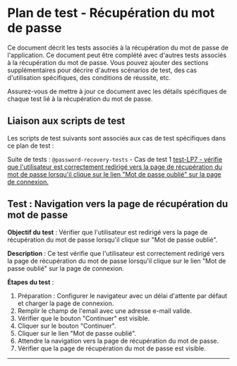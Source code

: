 # Plan de test - Récupération du mot de passe

Ce document décrit les tests associés à la récupération du mot de passe de l'application.
Ce document peut être complété avec d'autres tests associés à la récupération du mot de passe. 
Vous pouvez ajouter des sections supplémentaires pour décrire d'autres scénarios de test, des cas d'utilisation 
spécifiques, des conditions de réussite, etc.

Assurez-vous de mettre à jour ce document avec les détails spécifiques de chaque test lié à la récupération du mot de passe.

## Liaison aux scripts de test

Les scripts de test suivants sont associés aux cas de test spécifiques dans ce plan de test :

Suite de tests : `@password-recovery-tests`
    - Cas de test 1 [test-LP7 - vérifie que l'utilisateur est correctement redirigé vers la page de récupération du mot de passe lorsqu'il clique sur le lien "Mot de passe oublié" sur la page de connexion. ](src/tests/login/invalid-login.spec.mjs:60)

## Test : Navigation vers la page de récupération du mot de passe

**Objectif du test** : Vérifier que l'utilisateur est redirigé vers la page de récupération du mot de passe 
lorsqu'il clique sur "Mot de passe oublié".

**Description** : Ce test vérifie que l'utilisateur est correctement redirigé vers la page de récupération du 
mot de passe lorsqu'il clique sur le lien "Mot de passe oublié" sur la page de connexion.

**Étapes du test** :
1. Préparation : Configurer le navigateur avec un délai d'attente par défaut et charger la page de connexion.
2. Remplir le champ de l'email avec une adresse e-mail valide.
3. Vérifier que le bouton "Continuer" est visible.
4. Cliquer sur le bouton "Continuer".
5. Cliquer sur le lien "Mot de passe oublié".
6. Attendre la navigation vers la page de récupération du mot de passe.
7. Vérifier que la page de récupération du mot de passe est visible.

---


